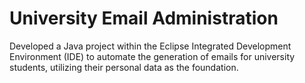 # University Email Administration
 
Developed a Java project within the Eclipse Integrated Development Environment (IDE) to automate the generation of emails for university students, utilizing their personal data as the foundation.
